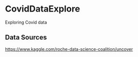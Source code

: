 # CovidDataExplore
Exploring Covid data
## Data Sources
https://www.kaggle.com/roche-data-science-coalition/uncover
